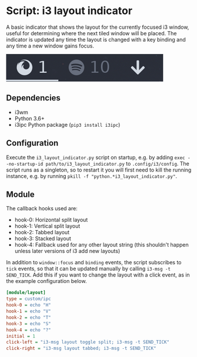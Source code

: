 # Script: i3 layout indicator

A basic indicator that shows the layout for the currently focused i3 window, useful for determining where the next tiled window will be placed. The indicator is updated any time the layout is changed with a key binding and any time a new window gains focus.

![vertical-indicator](screenshots/1.png)


## Dependencies

* i3wm
* Python 3.6+
* i3ipc Python package (`pip3 install i3ipc`)


## Configuration

Execute the `i3_layout_indicator.py` script on startup, e.g. by adding `exec --no-startup-id path/to/i3_layout_indicator.py` to `.config/i3/config`. The script runs as a singleton, so to restart it you will first need to kill the running instance, e.g. by running `pkill -f "python.*i3_layout_indicator.py"`.


## Module

The callback hooks used are:
* hook-0: Horizontal split layout
* hook-1: Vertical split layout
* hook-2: Tabbed layout
* hook-3: Stacked layout
* hook-4: Fallback used for any other layout string (this shouldn't happen unless later versions of i3 add new layouts)

In addition to `window::focus` and `binding` events, the script subscribes to `tick` events, so that it can be updated manually by calling `i3-msg -t SEND_TICK`. Add this if you want to change the layout with a click event, as in the example configuration below.

```ini
[module/layout]
type = custom/ipc
hook-0 = echo "H"
hook-1 = echo "V"
hook-2 = echo "T"
hook-3 = echo "S"
hook-4 = echo "?"
initial = 1
click-left = "i3-msg layout toggle split; i3-msg -t SEND_TICK"
click-right = "i3-msg layout tabbed; i3-msg -t SEND_TICK"
```

